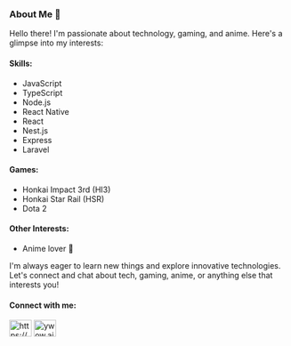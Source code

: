 <!--
### Hi there 👋
**ywow-ai/ywow-ai** is a ✨ _special_ ✨ repository because its `README.md` (this file) appears on your GitHub profile.

Here are some ideas to get you started:

- 🔭 I’m currently working on ...
- 🌱 I’m currently learning ...
- 👯 I’m looking to collaborate on ...
- 🤔 I’m looking for help with ...
- 💬 Ask me about ...
- 📫 How to reach me: ...
- 😄 Pronouns: ...
- ⚡ Fun fact: ...
-->

### About Me 👋

Hello there! I'm passionate about technology, gaming, and anime. Here's a glimpse into my interests:

#### Skills:
- JavaScript
- TypeScript
- Node.js
- React Native
- React
- Nest.js
- Express
- Laravel

#### Games:
- Honkai Impact 3rd (HI3)
- Honkai Star Rail (HSR)
- Dota 2

#### Other Interests:
- Anime lover 🌸

I'm always eager to learn new things and explore innovative technologies. Let's connect and chat about tech, gaming, anime, or anything else that interests you!

#### Connect with me:
<p align="left">
<a href="https://fb.com/https://www.facebook.com/muhammad.alamulyaqin.75" target="blank"><img align="center" src="https://raw.githubusercontent.com/rahuldkjain/github-profile-readme-generator/master/src/images/icons/Social/facebook.svg" alt="https://www.facebook.com/muhammad.alamulyaqin.75" height="30" width="40" /></a>
<a href="https://instagram.com/ywow.ai" target="blank"><img align="center" src="https://raw.githubusercontent.com/rahuldkjain/github-profile-readme-generator/master/src/images/icons/Social/instagram.svg" alt="ywow.ai" height="30" width="40" /></a>
</p>
